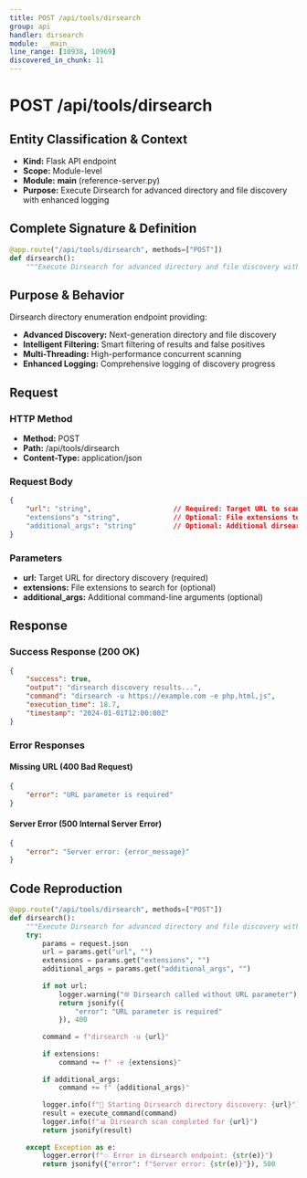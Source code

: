 ```yaml
---
title: POST /api/tools/dirsearch
group: api
handler: dirsearch
module: __main__
line_range: [10938, 10969]
discovered_in_chunk: 11
---
```


# POST /api/tools/dirsearch

## Entity Classification & Context
- **Kind:** Flask API endpoint
- **Scope:** Module-level
- **Module:** __main__ (reference-server.py)
- **Purpose:** Execute Dirsearch for advanced directory and file discovery with enhanced logging

## Complete Signature & Definition
```python
@app.route("/api/tools/dirsearch", methods=["POST"])
def dirsearch():
    """Execute Dirsearch for advanced directory and file discovery with enhanced logging"""
```

## Purpose & Behavior
Dirsearch directory enumeration endpoint providing:
- **Advanced Discovery:** Next-generation directory and file discovery
- **Intelligent Filtering:** Smart filtering of results and false positives
- **Multi-Threading:** High-performance concurrent scanning
- **Enhanced Logging:** Comprehensive logging of discovery progress

## Request

### HTTP Method
- **Method:** POST
- **Path:** /api/tools/dirsearch
- **Content-Type:** application/json

### Request Body
```json
{
    "url": "string",                    // Required: Target URL to scan
    "extensions": "string",             // Optional: File extensions to search for
    "additional_args": "string"         // Optional: Additional dirsearch arguments
}
```

### Parameters
- **url:** Target URL for directory discovery (required)
- **extensions:** File extensions to search for (optional)
- **additional_args:** Additional command-line arguments (optional)

## Response

### Success Response (200 OK)
```json
{
    "success": true,
    "output": "dirsearch discovery results...",
    "command": "dirsearch -u https://example.com -e php,html,js",
    "execution_time": 18.7,
    "timestamp": "2024-01-01T12:00:00Z"
}
```

### Error Responses

#### Missing URL (400 Bad Request)
```json
{
    "error": "URL parameter is required"
}
```

#### Server Error (500 Internal Server Error)
```json
{
    "error": "Server error: {error_message}"
}
```

## Code Reproduction
```python
@app.route("/api/tools/dirsearch", methods=["POST"])
def dirsearch():
    """Execute Dirsearch for advanced directory and file discovery with enhanced logging"""
    try:
        params = request.json
        url = params.get("url", "")
        extensions = params.get("extensions", "")
        additional_args = params.get("additional_args", "")
        
        if not url:
            logger.warning("🌐 Dirsearch called without URL parameter")
            return jsonify({
                "error": "URL parameter is required"
            }), 400
        
        command = f"dirsearch -u {url}"
        
        if extensions:
            command += f" -e {extensions}"
        
        if additional_args:
            command += f" {additional_args}"
        
        logger.info(f"📁 Starting Dirsearch directory discovery: {url}")
        result = execute_command(command)
        logger.info(f"📊 Dirsearch scan completed for {url}")
        return jsonify(result)
        
    except Exception as e:
        logger.error(f"💥 Error in dirsearch endpoint: {str(e)}")
        return jsonify({"error": f"Server error: {str(e)}"}), 500
```
